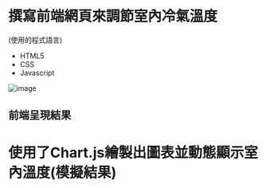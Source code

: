 # 撰寫前端網頁來調節室內冷氣溫度
  (使用的程式語言)
   * HTML5  
   * CSS
   * Javascript


![image](https://user-images.githubusercontent.com/58096503/204079534-82f01b4a-e8c2-484c-8d2a-3d2c874b12d9.png)

<h2 style="text_align:''">前端呈現結果</h2>


# 使用了Chart.js繪製出圖表並動態顯示室內溫度(模擬結果)

